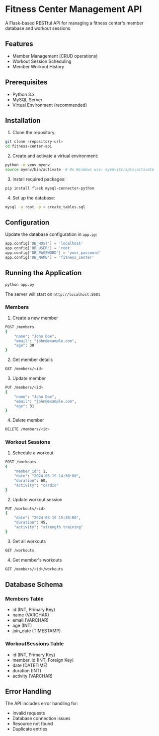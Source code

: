 # Fitness Center Management API

A Flask-based RESTful API for managing a fitness center's member database and workout sessions.

## Features

- Member Management (CRUD operations)
- Workout Session Scheduling
- Member Workout History

## Prerequisites

- Python 3.x
- MySQL Server
- Virtual Environment (recommended)

## Installation

1. Clone the repository:
```bash
git clone <repository-url>
cd fitness-center-api
```

2. Create and activate a virtual environment:
```bash
python -m venv myenv
source myenv/bin/activate  # On Windows use: myenv\Scripts\activate
```

3. Install required packages:
```bash
pip install flask mysql-connector-python
```

4. Set up the database:
```bash
mysql -u root -p < create_tables.sql
```

## Configuration

Update the database configuration in `app.py`:
```python
app.config['DB_HOST'] = 'localhost'
app.config['DB_USER'] = 'root'
app.config['DB_PASSWORD'] = 'your_password'
app.config['DB_NAME'] = 'fitness_center'
```

## Running the Application

```bash
python app.py
```
The server will start on `http://localhost:5001`

### Members

1. Create a new member
```bash
POST /members
{
    "name": "John Doe",
    "email": "john@example.com",
    "age": 30
}
```

2. Get member details
```bash
GET /members/<id>
```

3. Update member
```bash
PUT /members/<id>
{
    "name": "John Doe",
    "email": "john@example.com",
    "age": 31
}
```

4. Delete member
```bash
DELETE /members/<id>
```

### Workout Sessions

1. Schedule a workout
```bash
POST /workouts
{
    "member_id": 1,
    "date": "2024-03-19 14:30:00",
    "duration": 60,
    "activity": "cardio"
}
```

2. Update workout session
```bash
PUT /workouts/<id>
{
    "date": "2024-03-19 15:30:00",
    "duration": 45,
    "activity": "strength training"
}
```

3. Get all workouts
```bash
GET /workouts
```

4. Get member's workouts
```bash
GET /members/<id>/workouts
```

## Database Schema

### Members Table
- id (INT, Primary Key)
- name (VARCHAR)
- email (VARCHAR)
- age (INT)
- join_date (TIMESTAMP)

### WorkoutSessions Table
- id (INT, Primary Key)
- member_id (INT, Foreign Key)
- date (DATETIME)
- duration (INT)
- activity (VARCHAR)

## Error Handling

The API includes error handling for:
- Invalid requests
- Database connection issues
- Resource not found
- Duplicate entries

